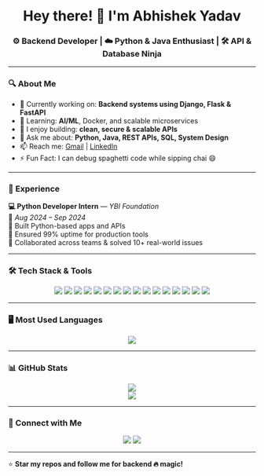 <h1 align="center">Hey there! 👋 I'm Abhishek Yadav</h1>
<h3 align="center">⚙️ Backend Developer | ☁️ Python & Java Enthusiast | 🛠️ API & Database Ninja</h3>

---

### 🔍 About Me

- 🔭 Currently working on: **Backend systems using Django, Flask & FastAPI**
- 🌱 Learning: **AI/ML**, Docker, and scalable microservices
- 🧠 I enjoy building: **clean, secure & scalable APIs**
- 💬 Ask me about: **Python, Java, REST APIs, SQL, System Design**
- 📫 Reach me: [Gmail](mailto:abhishek735yadav@gmail.com) | [LinkedIn](https://www.linkedin.com/in/abhishekyad01)
- ⚡ Fun Fact: I can debug spaghetti code while sipping chai 😄

---

### 🧠 Experience

**💻 Python Developer Intern** — *YBI Foundation*  
📅 *Aug 2024 – Sep 2024*  
🔹 Built Python-based apps and APIs  
🔹 Ensured 99% uptime for production tools  
🔹 Collaborated across teams & solved 10+ real-world issues

---

### 🛠️ Tech Stack & Tools

<p align="center">
  <img src="https://img.shields.io/badge/Java-%23ED8B00.svg?style=for-the-badge&logo=openjdk&logoColor=white" />
  <img src="https://img.shields.io/badge/Python-3670A0?style=for-the-badge&logo=python&logoColor=white" />
  <img src="https://img.shields.io/badge/C++-00599C?style=for-the-badge&logo=cplusplus&logoColor=white" />
  <img src="https://img.shields.io/badge/Django-092E20.svg?style=for-the-badge&logo=django&logoColor=white" />
  <img src="https://img.shields.io/badge/Flask-black?style=for-the-badge&logo=flask&logoColor=white" />
  <img src="https://img.shields.io/badge/MySQL-005C84?style=for-the-badge&logo=mysql&logoColor=white" />
  <img src="https://img.shields.io/badge/PostgreSQL-336791?style=for-the-badge&logo=postgresql&logoColor=white" />
  <img src="https://img.shields.io/badge/SQLite-003B57?style=for-the-badge&logo=sqlite&logoColor=white" />
  <img src="https://img.shields.io/badge/REST%20API-1E90FF?style=for-the-badge" />
  <img src="https://img.shields.io/badge/Git-F05032?style=for-the-badge&logo=git&logoColor=white" />
  <img src="https://img.shields.io/badge/GitHub-181717?style=for-the-badge&logo=github&logoColor=white" />
  <img src="https://img.shields.io/badge/Postman-FF6C37?style=for-the-badge&logo=postman&logoColor=white" />
  <img src="https://img.shields.io/badge/Vercel-000000?style=for-the-badge&logo=vercel&logoColor=white" />
  <img src="https://img.shields.io/badge/Numpy-013243?style=for-the-badge&logo=numpy&logoColor=white" />
  <img src="https://img.shields.io/badge/Pandas-150458?style=for-the-badge&logo=pandas&logoColor=white" />
  <img src="https://img.shields.io/badge/Matplotlib-0066A1?style=for-the-badge&logo=plotly&logoColor=white" />
</p>

---

### 🖥️ Most Used Languages

<p align="center">
  <img src="https://github-readme-stats.vercel.app/api/top-langs/?username=Abhixyz8172&langs_count=6&layout=compact&theme=tokyonight&hide_border=true&custom_title=Most%20Used%20Languages" />
</p>

---

### 📊 GitHub Stats

<p align="center">
  <img src="https://github-readme-stats.vercel.app/api?username=Abhixyz8172&show_icons=true&theme=tokyonight&hide_border=true" />
  <br />
  <img src="https://github-readme-streak-stats.herokuapp.com?user=Abhixyz8172&theme=tokyonight&hide_border=true" />
</p>

---

### 🚀 Connect with Me

<p align="center">
  <a href="https://www.linkedin.com/in/abhishekyad01"><img src="https://img.shields.io/badge/LinkedIn-blue?style=for-the-badge&logo=linkedin&logoColor=white" /></a>
  <a href="mailto:abhishek735yadav@gmail.com"><img src="https://img.shields.io/badge/Gmail-D14836?style=for-the-badge&logo=gmail&logoColor=white" /></a>
</p>

---

⭐️ **Star my repos and follow me for backend 🔥 magic!**

